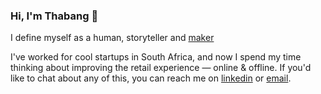 ### Hi, I'm Thabang 👋

I define myself as a human, storyteller and [maker](https://botho.works)

I've worked for cool startups in South Africa, and now I spend my time thinking about improving the retail experience — online & offline. If you'd like to chat about any of this, you can reach me on [linkedin](https://linkedin.com/in/tseboho) or [email](mailto:thabang@botho.works).

<!--
**tseboho/tseboho** is a ✨ _special_ ✨ repository because its `README.md` (this file) appears on your GitHub profile.

Here are some ideas to get you started:

- 🔭 I’m currently working on ...
- 🌱 I’m currently learning ...
- 👯 I’m looking to collaborate on ...
- 🤔 I’m looking for help with ...
- 💬 Ask me about ...
- 📫 How to reach me: ...
- 😄 Pronouns: ...
- ⚡ Fun fact: ...
-->
